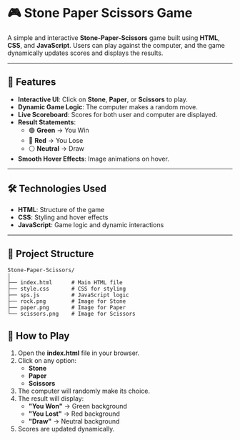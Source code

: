 # 🎮 Stone Paper Scissors Game

A simple and interactive **Stone-Paper-Scissors** game built using **HTML**, **CSS**, and **JavaScript**. Users can play against the computer, and the game dynamically updates scores and displays the results.

---

## 🚀 Features

- **Interactive UI**: Click on **Stone**, **Paper**, or **Scissors** to play.
- **Dynamic Game Logic**: The computer makes a random move.
- **Live Scoreboard**: Scores for both user and computer are displayed.
- **Result Statements**:  
   - 🟢 **Green** → You Win  
   - 🔴 **Red** → You Lose  
   - ⚪ **Neutral** → Draw  
- **Smooth Hover Effects**: Image animations on hover.

---

## 🛠️ Technologies Used

- **HTML**: Structure of the game
- **CSS**: Styling and hover effects
- **JavaScript**: Game logic and dynamic interactions

---

## 📂 Project Structure

```plaintext
Stone-Paper-Scissors/
│
├── index.html      # Main HTML file
├── style.css       # CSS for styling
├── sps.js          # JavaScript logic
├── rock.png        # Image for Stone
├── paper.png       # Image for Paper
└── scissors.png    # Image for Scissors
```
## 🎯 How to Play

1. Open the **index.html** file in your browser.  
2. Click on any option:  
   - **Stone**  
   - **Paper**  
   - **Scissors**  
3. The computer will randomly make its choice.  
4. The result will display:  
   - **"You Won"** → Green background  
   - **"You Lost"** → Red background  
   - **"Draw"** → Neutral background  
5. Scores are updated dynamically.
